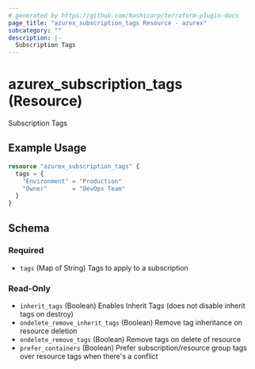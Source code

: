 ```yaml
---
# generated by https://github.com/hashicorp/terraform-plugin-docs
page_title: "azurex_subscription_tags Resource - azurex"
subcategory: ""
description: |-
  Subscription Tags
---
```


# azurex_subscription_tags (Resource)

Subscription Tags

## Example Usage

```terraform
resource "azurex_subscription_tags" {
  tags = {
    "Environment" = "Production"
    "Owner"       = "DevOps Team"
  }
}
```

<!-- schema generated by tfplugindocs -->
## Schema

### Required

- `tags` (Map of String) Tags to apply to a subscription

### Read-Only

- `inherit_tags` (Boolean) Enables Inherit Tags (does not disable inherit tags on destroy)
- `ondelete_remove_inherit_tags` (Boolean) Remove tag inheritance on resource deletion
- `ondelete_remove_tags` (Boolean) Remove tags on delete of resource
- `prefer_containers` (Boolean) Prefer subscription/resource group tags over resource tags when there's a conflict
